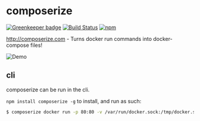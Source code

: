 # composerize

[![Greenkeeper badge](https://badges.greenkeeper.io/magicmark/composerize.svg)](https://greenkeeper.io/)
[![Build Status](https://travis-ci.org/magicmark/composerize.svg?branch=master)](https://travis-ci.org/magicmark/composerize)
[![npm](https://img.shields.io/npm/v/composerize.svg)](https://www.npmjs.com/package/composerize)

http://composerize.com - Turns docker run commands into docker-compose files!

![Demo](https://i.imgur.com/Y0yJZF0.png)

## cli
composerize can be run in the cli.

`npm install composerize -g` to install, and run as such:

```bash
$ composerize docker run -p 80:80 -v /var/run/docker.sock:/tmp/docker.sock:ro --restart always --log-opt max-size=1g nginx
```
